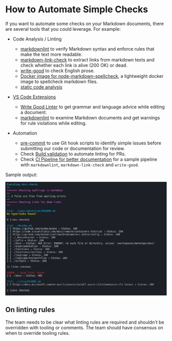 # How to Automate Simple Checks

If you want to automate some checks on your Markdown documents, there are several tools that you could leverage. For example:

- Code Analysis / Linting
  - [markdownlint](../../code-reviews/recipes/markdown.md#markdownlint) to verify Markdown syntax and enforce rules that make the text more readable.
  - [markdown-link-check](https://github.com/tcort/markdown-link-check) to extract links from markdown texts and check whether each link is alive (200 OK) or dead.
  - [write-good](../../code-reviews/recipes/markdown.md#write-good) to check English prose.
  - [Docker image for node-markdown-spellcheck](https://github.com/tmaier/docker-markdown-spellcheck), a lightweight docker image to spellcheck markdown files.
  - [static code analysis](../../continuous-integration/dev-sec-ops/static-code-analysis.md)

- [VS Code Extensions](../../code-reviews/recipes/markdown.md#vs-code-extensions)
  - [Write Good Linter](../../code-reviews/recipes/markdown.md#write-good-linter) to get grammar and language advice while editing a document.
  - [markdownlint](../../code-reviews/recipes/markdown.md#markdownlint-extension) to examine Markdown documents and get warnings for rule violations while editing.

- Automation
  - [pre-commit](https://pre-commit.com/) to use Git hook scripts to identify simple issues before submitting our code or documentation for review.
  - Check [Build validation](../../code-reviews/recipes/markdown.md#build-validation) to automate linting for PRs.
  - Check [CI Pipeline for better documentation](../../continuous-integration/markdown-linting/README.md) for a sample pipeline with `markdownlint`, `markdown-link-check` and `write-good`.

Sample output:

![docs-checks](./images/docs-checks.png)

## On linting rules

The team needs to be clear what linting rules are required and shouldn't be overridden with tooling or comments. The team should have consensus on when to override tooling rules.
